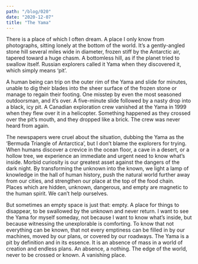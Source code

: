 ```yaml
---
path: "/blog/020"
date: "2020-12-07"
title: "The Yama"
---
```


There is a place of which I often dream. A place I only know from photographs, sitting lonely at the bottom of the world. It’s a gently-angled stone hill several miles wide in diameter, frozen stiff by the Antarctic air, tapered toward a huge chasm. A bottomless hill, as if the planet tried to swallow itself. Russian explorers called it Yama when they discovered it, which simply means ‘pit’.

A human being can trip on the outer rim of the Yama and slide for minutes, unable to dig their blades into the sheer surface of the frozen stone or manage to regain their footing. One misstep by even the most seasoned outdoorsman, and it’s over. A five-minute slide followed by a nasty drop into a black, icy pit. A Canadian exploration crew vanished at the Yama in 1999 when they flew over it in a helicopter. Something happened as they crossed over the pit’s mouth, and they dropped like a brick. The crew was never heard from again.

The newspapers were cruel about the situation, dubbing the Yama as the ‘Bermuda Triangle of Antarctica’, but I don’t blame the explorers for trying. When humans discover a crevice in the ocean floor, a cave in a desert, or a hollow tree, we experience an immediate and urgent need to know what’s inside. Morbid curiosity is our greatest asset against the dangers of the dark night. By transforming the unknown into the known, we light a lamp of knowledge in the hall of human history, push the natural world further away from our cities, and strengthen our place at the top of the food chain. Places which are hidden, unknown, dangerous, and empty are magnetic to the human spirit. We can’t help ourselves.

But sometimes an empty space is just that: empty. A place for things to disappear, to be swallowed by the unknown and never return. I want to see the Yama for myself someday, not because I want to know what’s inside, but because witnessing the unexplorable is comforting. To know that not everything can be known, that not every emptiness can be filled in by our machines, moved by our plans, or covered by our roadways. The Yama is a pit by definition and in its essence. It is an absence of mass in a world of creation and endless plans. An absence, a nothing. The edge of the world, never to be crossed or known. A vanishing place.
